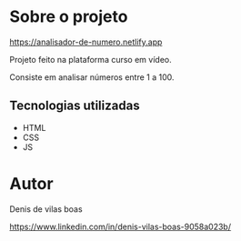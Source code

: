 # Sobre o projeto

https://analisador-de-numero.netlify.app

Projeto feito na plataforma curso em vídeo.

Consiste em analisar números entre 1 a 100.

## Tecnologias utilizadas

- HTML
- CSS
- JS

# Autor

Denis de vilas boas

https://www.linkedin.com/in/denis-vilas-boas-9058a023b/
